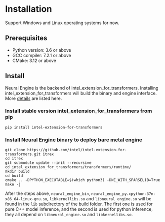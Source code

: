 Installation
=====
Support Windows and Linux operating systems for now.


## Prerequisites

- Python version: 3.6 or above
- GCC compiler: 7.2.1 or above
- CMake: 3.12 or above

## Install

Neural Engine is the backend of intel_extension_for_transformers. Installing intel_extension_for_transformers will build the binary and engine interface. More [details](https://github.com/intel/intel-extension-for-transformers/blob/main/README.md) are listed here.

### Install stable version intel_extension_for_transformers from pip
```shell
pip install intel-extension-for-transformers
```
### Install Neural Engine binary to deploy bare metal engine
```shell
git clone https://github.com/intel/intel-extension-for-transformers.git itrex
cd itrex
git submodule update --init --recursive
cd intel_extension_for_transformers/transformers/runtime/
mkdir build
cd build
cmake .. -DPYTHON_EXECUTABLE=$(which python3) -DNE_WITH_SPARSELIB=True
make -j
```
After the steps above, `neural_engine_bin`, `neural_engine_py.cpython-37m-x86_64-linux-gnu.so`, `libkernellibs.so` and `libneural_engine.so` will be found in the `lib` subdirectory of the build folder. The first one is used for pure C++ model inference, and the second is used for python inference, they all depend on `libneural_engine.so` and `libkernellibs.so`.
